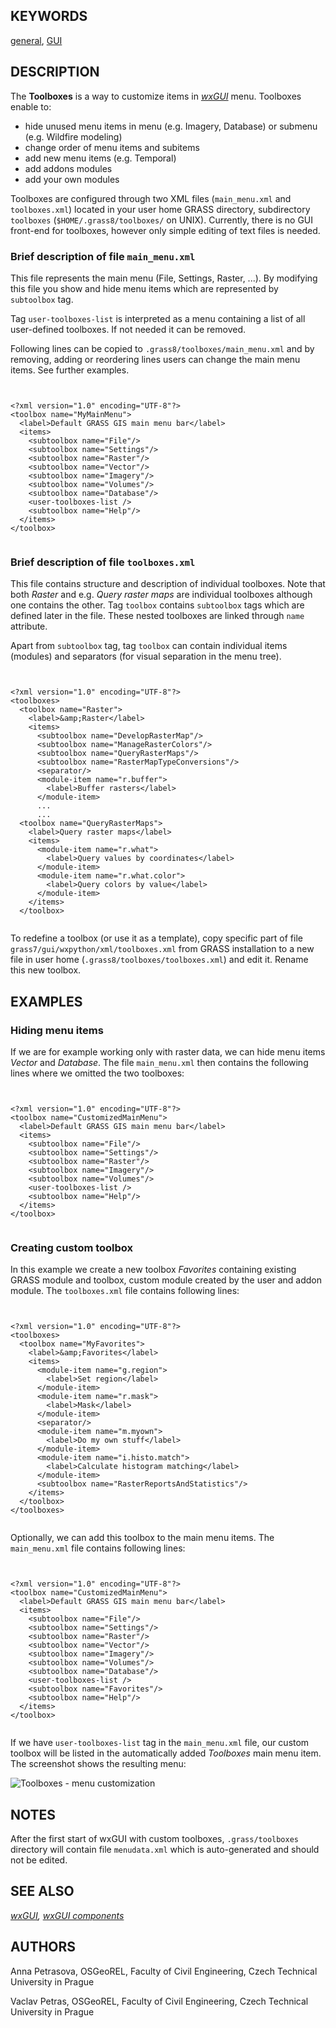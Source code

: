 
## KEYWORDS

[general](general.html), [GUI](topic_GUI.html)

## DESCRIPTION

The **Toolboxes** is a way to customize items in *[wxGUI](wxGUI.html)*
menu. Toolboxes enable to:

* hide unused menu items in menu (e.g. Imagery, Database) or submenu (e.g. Wildfire modeling)
* change order of menu items and subitems
* add new menu items (e.g. Temporal)
* add addons modules
* add your own modules

Toolboxes are configured through two XML files (`main_menu.xml` and
`toolboxes.xml`) located in your user home
GRASS directory, subdirectory `toolboxes`
(`$HOME/.grass8/toolboxes/` on UNIX).
Currently, there is no GUI front-end for toolboxes,
however only simple editing of text files is needed.

### Brief description of file `main_menu.xml`

This file represents the main menu (File, Settings, Raster, ...).
By modifying this file you show and hide menu items which are
represented by `subtoolbox` tag.

Tag `user-toolboxes-list` is interpreted as a menu containing a list of all user-defined toolboxes. If not needed it can be removed.

Following lines can be copied to `.grass8/toolboxes/main_menu.xml`
and by removing, adding or reordering lines users can change the main menu items. See further examples.

```


<?xml version="1.0" encoding="UTF-8"?>
<toolbox name="MyMainMenu">
  <label>Default GRASS GIS main menu bar</label>
  <items>
    <subtoolbox name="File"/>
    <subtoolbox name="Settings"/>
    <subtoolbox name="Raster"/>
    <subtoolbox name="Vector"/>
    <subtoolbox name="Imagery"/>
    <subtoolbox name="Volumes"/>
    <subtoolbox name="Database"/>
    <user-toolboxes-list />
    <subtoolbox name="Help"/>
  </items>
</toolbox>


```

### Brief description of file `toolboxes.xml`

This file contains structure and description of individual toolboxes.
Note that both *Raster* and e.g. *Query raster maps*
are individual toolboxes although one contains the other.
Tag `toolbox` contains `subtoolbox` tags
which are defined later in the file. These nested toolboxes are linked
through `name` attribute.

Apart from `subtoolbox` tag, tag `toolbox` can contain individual items (modules)
and separators (for visual separation in the menu tree).

```


<?xml version="1.0" encoding="UTF-8"?>
<toolboxes>
  <toolbox name="Raster">
    <label>&amp;Raster</label>
    <items>
      <subtoolbox name="DevelopRasterMap"/>
      <subtoolbox name="ManageRasterColors"/>
      <subtoolbox name="QueryRasterMaps"/>
      <subtoolbox name="RasterMapTypeConversions"/>
      <separator/>
      <module-item name="r.buffer">
        <label>Buffer rasters</label>
      </module-item>
      ...
      ...
  <toolbox name="QueryRasterMaps">
    <label>Query raster maps</label>
    <items>
      <module-item name="r.what">
        <label>Query values by coordinates</label>
      </module-item>
      <module-item name="r.what.color">
        <label>Query colors by value</label>
      </module-item>
    </items>
  </toolbox>


```

To redefine a toolbox (or use it as a template),
copy specific part of file `grass7/gui/wxpython/xml/toolboxes.xml`
from GRASS installation to a new file in user home
(`.grass8/toolboxes/toolboxes.xml`) and edit it.
Rename this new toolbox.

## EXAMPLES

### Hiding menu items

If we are for example working only with raster data,
we can hide menu items *Vector* and *Database*.
The file `main_menu.xml` then contains the following lines
where we omitted the two toolboxes:

```


<?xml version="1.0" encoding="UTF-8"?>
<toolbox name="CustomizedMainMenu">
  <label>Default GRASS GIS main menu bar</label>
  <items>
    <subtoolbox name="File"/>
    <subtoolbox name="Settings"/>
    <subtoolbox name="Raster"/>
    <subtoolbox name="Imagery"/>
    <subtoolbox name="Volumes"/>
    <user-toolboxes-list />
    <subtoolbox name="Help"/>
  </items>
</toolbox>


```

### Creating custom toolbox

In this example we create a new toolbox *Favorites* containing
existing GRASS module and toolbox, custom module
created by the user and addon module.
The `toolboxes.xml` file contains following lines:

```


<?xml version="1.0" encoding="UTF-8"?>
<toolboxes>
  <toolbox name="MyFavorites">
    <label>&amp;Favorites</label>
    <items>
      <module-item name="g.region">
        <label>Set region</label>
      </module-item>
      <module-item name="r.mask">
        <label>Mask</label>
      </module-item>
      <separator/>
      <module-item name="m.myown">
        <label>Do my own stuff</label>
      </module-item>
      <module-item name="i.histo.match">
        <label>Calculate histogram matching</label>
      </module-item>
      <subtoolbox name="RasterReportsAndStatistics"/>
    </items>
  </toolbox>
</toolboxes>


```

Optionally, we can add this toolbox to the main menu items.
The `main_menu.xml` file contains following lines:

```


<?xml version="1.0" encoding="UTF-8"?>
<toolbox name="CustomizedMainMenu">
  <label>Default GRASS GIS main menu bar</label>
  <items>
    <subtoolbox name="File"/>
    <subtoolbox name="Settings"/>
    <subtoolbox name="Raster"/>
    <subtoolbox name="Vector"/>
    <subtoolbox name="Imagery"/>
    <subtoolbox name="Volumes"/>
    <subtoolbox name="Database"/>
    <user-toolboxes-list />
    <subtoolbox name="Favorites"/>
    <subtoolbox name="Help"/>
  </items>
</toolbox>


```

If we have `user-toolboxes-list` tag in the `main_menu.xml` file,
our custom toolbox will be listed in the automatically added *Toolboxes* main menu item. The screenshot shows the resulting menu:

![Toolboxes - menu customization](wxGUI_toolboxes.jpg)

## NOTES

After the first start of wxGUI with custom toolboxes,
`.grass/toolboxes` directory will contain file
`menudata.xml` which is auto-generated and should not be edited.

## SEE ALSO

*[wxGUI](wxGUI.html),
[wxGUI components](wxGUI.components.html)*

## AUTHORS

Anna Petrasova, OSGeoREL, Faculty of Civil Engineering, Czech Technical University in Prague

Vaclav Petras, OSGeoREL, Faculty of Civil Engineering, Czech Technical University in Prague
